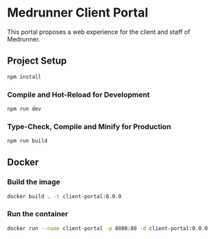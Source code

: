 # Medrunner Client Portal

This portal proposes a web experience for the client and staff of Medrunner.

## Project Setup

```sh
npm install
```

### Compile and Hot-Reload for Development

```sh
npm run dev
```

### Type-Check, Compile and Minify for Production

```sh
npm run build
```

## Docker

### Build the image

```sh
docker build . -t client-portal:0.0.0
```

### Run the container

```sh
docker run --name client-portal -p 8080:80 -d client-portal:0.0.0
```
